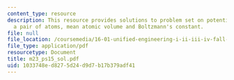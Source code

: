 ```yaml
---
content_type: resource
description: This resource provides solutions to problem set on potential energy of
  a pair of atoms, mean atomic volume and Boltzmann's constant.
file: null
file_location: /coursemedia/16-01-unified-engineering-i-ii-iii-iv-fall-2005-spring-2006/1033748ed8275d24d9d7b17b379adf41_m23_ps15_sol.pdf
file_type: application/pdf
resourcetype: Document
title: m23_ps15_sol.pdf
uid: 1033748e-d827-5d24-d9d7-b17b379adf41
---
```

